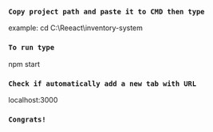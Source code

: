### `Copy project path and paste it to CMD then type`
example: cd C:\Reeact\inventory-system

### `To run type`
npm start

### `Check if automatically add a new tab with URL`
localhost:3000

### `Congrats!`
